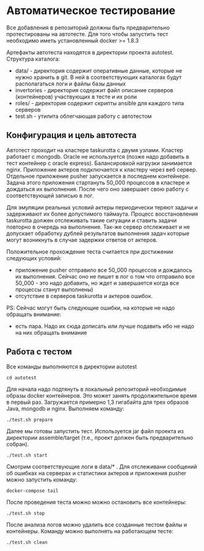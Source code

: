 # Автоматическое тестирование 

Все добавления в репозиторий должны быть предварительно протестированы на автотесте. Для того чтобы запустить тест 
необходимо иметь установленный docker >= 1.8.3

Артефакты автотеста находятся в директории проекта autotest. Структура каталога:

- data/ - директория содержит оперативные данные, которые не нужно хранить в git. В ней в соответствующих каталогах 
будут располагаться логи и файлы базы данных
- invertories - директория содержит файл описание серверов (контейнеров) участвующих в тесте и их роли
- roles/ - директория содержит скрипты ansible для каждого типа серверов
- test.sh - утилита облегчающая работу с автотестом

## Конфигурация и цель автотеста

Автотест проходит на кластере taskurotta с двумя узлами. Кластер работает с mongodb. Oracle не используется (позже 
надо добавить в тест контейнер с oracle express). Балансировкой нагрузки занимается nginx. Приложение актеров 
подключается к кластеру через веб сервер. Отдельное приложение pusher запускается в последнем контейнере. Задача 
этого приложения стартануть 50_000 процессов в кластере и дождаться их выполнения. После чего оно завершает свою 
работу с соответствующей записью в лог.

Для эмуляции реальных условий актеры периодически теряют задачи и задерживают их более допустимого таймаута. Процесс 
восстановления taskurotta должен отслеживать такие ситуации и ставить задачи повторно в очередь на выполнение. Так-же
сервер отслеживает и не допускает обработку дублей результатов выполнения задач которые могут возникнуть в случае 
задержки ответов от актеров.
 
Положительное прохождение теста считается при достижении следующих условий:

- приложение pusher отправило все 50_000 процессов и дождалось их выполнения. Сейчас оно не пишет в лог о том что 
отправило все 50_000 - это надо добавить, но ждет и завершается когда все процессы станут выполнены)
- отсутствие в серверов taskurotta и актеров ошибок.

PS: Сейчас могут быть следующие ошибки, на которые не надо обращать внимание:

- есть пара. Надо их сюда дописать или лучше подавить ибо не надо на них обращать внимание

## Работа с тестом

Все команды выполняются в директории autotest

    cd autotest
    
Для начала надо подтянуть в локальный репозиторий необходимые образы docker контейнеров. Это может занять 
продолжительное время в первый раз. Загружается примерно 1,3 гигабайта для трех образов Java, mongodb и nginx. 
Выполняем команду:

    ./test.sh prepare
    
Далее мы готовы запустить тест. Используется jar файл проекта из директории assemble/target (т.е., проект
должен быть предварительно собран).
 
    ./test.sh start
    
    
Смотрим соответствующие логи в data/* . Для отслеживани сообщений об ошибках на серверах и статистики актеров и 
приложения pusher можно запустить команду:

    docker-compose tail
    
После проведения теста можно можно остановить все контейнеры:
    
    ./test.sh stop
    
После анализа логов можно удалить все созданные тестом файлы и контейнеры. Команду можно выполнять на работающем тесте:

    ./test.sh clean
    
